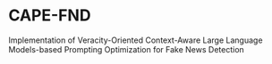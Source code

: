 # CAPE-FND
Implementation of Veracity-Oriented Context-Aware Large Language Models-based Prompting Optimization for Fake News Detection
